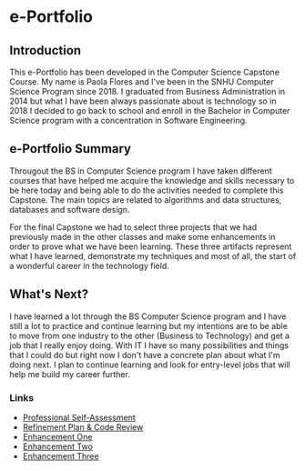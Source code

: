 # e-Portfolio 

## Introduction
This e-Portfolio has been developed in the Computer Science Capstone Course. My name is Paola Flores and I've been in the SNHU Computer Science Program since 2018. I graduated from Business Administration in 2014 but what I have been always passionate about is technology so in 2018 I decided to go back to school and enroll in the Bachelor in Computer Science program with a concentration in Software Engineering.

## e-Portfolio Summary
Througout the BS in Computer Science program I have taken different courses that have helped me acquire the knowledge and skills necessary to be here today and being able to do the activities needed to complete this Capstone. The main topics are related to algorithms and data structures, databases and software design. 

For the final Capstone we had to select three projects that we had previously made in the other classes and make some enhancements in order to prove what we have been learning. These three artifacts represent what I have learned, demonstrate my techniques and most of all, the start of a wonderful career in the technology field.

## What's Next?
I have learned a lot through the BS Computer Science program and I have still a lot to practice and continue learning but my intentions are to be able to move from one industry to the other (Business to Technology) and get a job that I really enjoy doing. With IT I have so many possibilities and things that I could do but right now I don't have a concrete plan about what I'm doing next. I plan to continue learning and look for entry-level jobs that will help me build my career further.

### Links
* [Professional Self-Assessment](https://paolaflores4.github.io/index.html)<br>
* [Refinement Plan & Code Review](https://paolaflores4.github.io/Plan&CodeReview.html)<br>
* [Enhancement One](https://paolaflores4.github.io/EnhancementOne.html)<br>
* [Enhancement Two](https://paolaflores4.github.io/EnhancementTwo.html)<br>
* [Enhancement Three](https://paolaflores4.github.io/EnhancementThree.html)
